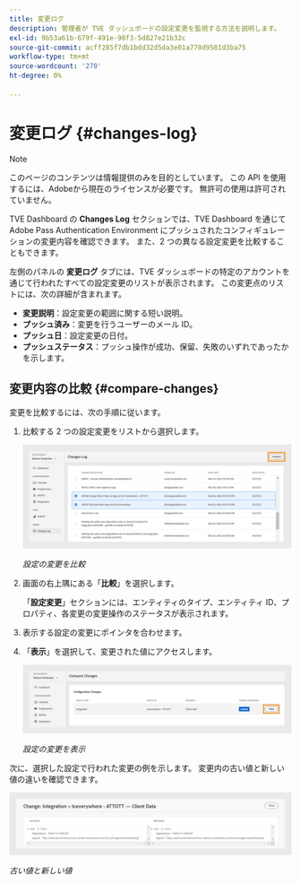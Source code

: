 ```yaml
---
title: 変更ログ
description: 管理者が TVE ダッシュボードの設定変更を監視する方法を説明します。
exl-id: 9b53a61b-679f-491e-90f3-5d827e21b32c
source-git-commit: acff285f7db1bdd32d5da3e01a770d9581d3ba75
workflow-type: tm+mt
source-wordcount: '270'
ht-degree: 0%

---
```


# 変更ログ {#changes-log}

>[!NOTE]
>
>このページのコンテンツは情報提供のみを目的としています。 この API を使用するには、Adobeから現在のライセンスが必要です。 無許可の使用は許可されていません。

TVE Dashboard の **Changes Log** セクションでは、TVE Dashboard を通じてAdobe Pass Authentication Environment にプッシュされたコンフィギュレーションの変更内容を確認できます。 また、2 つの異なる設定変更を比較することもできます。

左側のパネルの **変更ログ** タブには、TVE ダッシュボードの特定のアカウントを通じて行われたすべての設定変更のリストが表示されます。 この変更点のリストには、次の詳細が含まれます。

* **変更説明**：設定変更の範囲に関する短い説明。
* **プッシュ済み**：変更を行うユーザーのメール ID。
* **プッシュ日**：設定変更の日付。
* **プッシュステータス**：プッシュ操作が成功、保留、失敗のいずれであったかを示します。

## 変更内容の比較 {#compare-changes}

変更を比較するには、次の手順に従います。

1. 比較する 2 つの設定変更をリストから選択します。

   ![ 設定の変更を比較 ](../../assets/tve-dashboard/new-tve-dashboard/review/review-changes-compare-button.png)

   *設定の変更を比較*

1. 画面の右上隅にある「**比較**」を選択します。

   「**設定変更**」セクションには、エンティティのタイプ、エンティティ ID、プロパティ、各変更の変更操作のステータスが表示されます。

1. 表示する設定の変更にポインタを合わせます。

1. 「**表示**」を選択して、変更された値にアクセスします。

   ![ 設定の変更を表示 ](../../assets/tve-dashboard/new-tve-dashboard/review/review-changes-view-button.png)

   *設定の変更を表示*

次に、選択した設定で行われた変更の例を示します。 変更内の古い値と新しい値の違いを確認できます。

![ 古い値と新しい値 ](../../assets/tve-dashboard/new-tve-dashboard/review/review-change-modal-view.png)

*古い値と新しい値*
